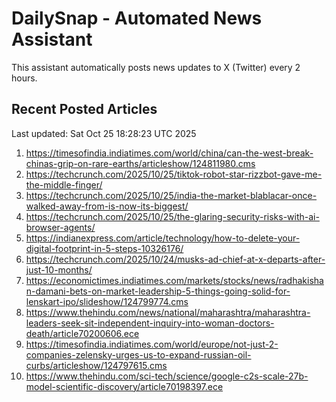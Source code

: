 # DailySnap - Automated News Assistant

This assistant automatically posts news updates to X (Twitter) every 2 hours.

## Recent Posted Articles

Last updated: Sat Oct 25 18:28:23 UTC 2025

1. https://timesofindia.indiatimes.com/world/china/can-the-west-break-chinas-grip-on-rare-earths/articleshow/124811980.cms
2. https://techcrunch.com/2025/10/25/tiktok-robot-star-rizzbot-gave-me-the-middle-finger/
3. https://techcrunch.com/2025/10/25/india-the-market-blablacar-once-walked-away-from-is-now-its-biggest/
4. https://techcrunch.com/2025/10/25/the-glaring-security-risks-with-ai-browser-agents/
5. https://indianexpress.com/article/technology/how-to-delete-your-digital-footprint-in-5-steps-10326176/
6. https://techcrunch.com/2025/10/24/musks-ad-chief-at-x-departs-after-just-10-months/
7. https://economictimes.indiatimes.com/markets/stocks/news/radhakishan-damani-bets-on-market-leadership-5-things-going-solid-for-lenskart-ipo/slideshow/124799774.cms
8. https://www.thehindu.com/news/national/maharashtra/maharashtra-leaders-seek-sit-independent-inquiry-into-woman-doctors-death/article70200606.ece
9. https://timesofindia.indiatimes.com/world/europe/not-just-2-companies-zelensky-urges-us-to-expand-russian-oil-curbs/articleshow/124797615.cms
10. https://www.thehindu.com/sci-tech/science/google-c2s-scale-27b-model-scientific-discovery/article70198397.ece
